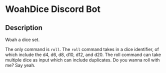 # WoahDice Discord Bot

## Description

Woah a dice set.

The only command is `roll`. The `roll` command takes in a dice identifier, of which include the d4, d6, d8, d10, d12, and d20. The roll command can take multiple dice as input which can include duplicates. Do you wanna roll with me? Say yeah.
